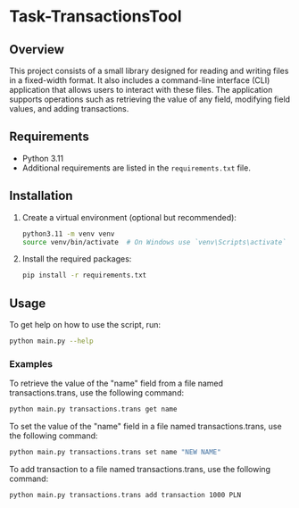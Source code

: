 # Task-TransactionsTool

## Overview

This project consists of a small library designed for reading and writing files in a fixed-width format. It also includes a command-line interface (CLI) application that allows users to interact with these files. The application supports operations such as retrieving the value of any field, modifying field values, and adding transactions.

## Requirements

- Python 3.11
- Additional requirements are listed in the `requirements.txt` file.

## Installation

1. Create a virtual environment (optional but recommended):

    ```sh
    python3.11 -m venv venv
    source venv/bin/activate  # On Windows use `venv\Scripts\activate`
    ```

2. Install the required packages:

    ```sh
    pip install -r requirements.txt
    ```

## Usage

To get help on how to use the script, run:

```sh
python main.py --help
```

### Examples
To retrieve the value of the "name" field from a file named transactions.trans, use the following command:
```sh
python main.py transactions.trans get name
```

To set the value of the "name" field in a file named transactions.trans, use the following command:
```sh
python main.py transactions.trans set name "NEW NAME"
```

To add transaction to a file named transactions.trans, use the following command:
```sh
python main.py transactions.trans add transaction 1000 PLN
```